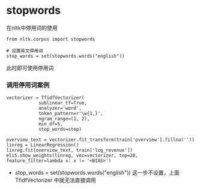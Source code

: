 # stopwords

在nltk中停用词的使用

    from nltk.corpus import stopwords

    # 设置英文停用词
    stop_words = set(stopwords.words("english"))

此时即可使用停用词


### 调用停用词案例

    vectorizer = TfidfVectorizer(
                sublinear_tf=True,
                analyzer='word',
                token_pattern=r'\w{1,}',
                ngram_range=(1, 2),
                min_df=5,
                stop_words=stop)
    
    overview_text = vectorizer.fit_transform(train['overview'].fillna(''))
    linreg = LinearRegression()
    linreg.fit(overview_text, train['log_revenue'])
    eli5.show_weights(linreg, vec=vectorizer, top=20, feature_filter=lambda x: x != '<BIAS>')


*   stop_words = set(stopwords.words("english")) 这一步不设置，上面 TfidfVectorizer 中就无法直接调用
